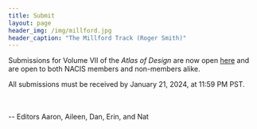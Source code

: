 ```yaml
---
title: Submit
layout: page
header_img: /img/millford.jpg
header_caption: "The Millford Track (Roger Smith)"
---
```


Submissions for Volume VII of the _Atlas of Design_ are now open [here](https://atlasofdesign-96abe2ea8513.herokuapp.com/) and are open to both NACIS members and non-members alike.

All submissions must be received by January 21, 2024, at 11:59 PM PST.


<br><br>-- Editors Aaron, Aileen, Dan, Erin, and Nat
